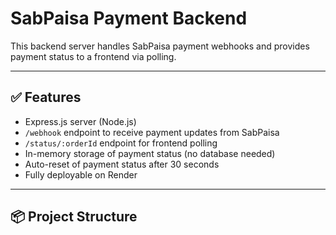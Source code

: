 # SabPaisa Payment Backend

This backend server handles SabPaisa payment webhooks and provides payment status to a frontend via polling.

---

## ✅ Features

- Express.js server (Node.js)
- `/webhook` endpoint to receive payment updates from SabPaisa
- `/status/:orderId` endpoint for frontend polling
- In-memory storage of payment status (no database needed)
- Auto-reset of payment status after 30 seconds
- Fully deployable on Render

---

## 📦 Project Structure
